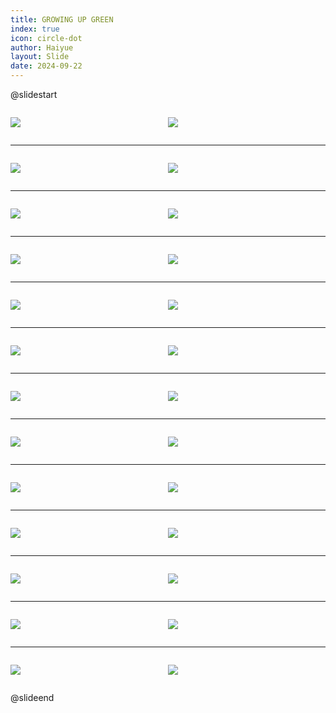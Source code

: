 ```yaml
---
title: GROWING UP GREEN
index: true
icon: circle-dot
author: Haiyue
layout: Slide
date: 2024-09-22
---
```

 
@slidestart

<div style="display:flex">
<div style="flex:1">

![](https://raw.githubusercontent.com/yclord/reading/refs/heads/master/english/Level-U/GROWING%20UP%20GREEN/001.webp)
</div>
<div style="flex:1">

![](https://raw.githubusercontent.com/yclord/reading/refs/heads/master/english/Level-U/GROWING%20UP%20GREEN/002.webp)
</div>
</div>

---

<div style="display:flex">
<div style="flex:1">

![](https://raw.githubusercontent.com/yclord/reading/refs/heads/master/english/Level-U/GROWING%20UP%20GREEN/003.webp)
</div>
<div style="flex:1">

![](https://raw.githubusercontent.com/yclord/reading/refs/heads/master/english/Level-U/GROWING%20UP%20GREEN/004.webp)
</div>
</div>

---

<div style="display:flex">
<div style="flex:1">

![](https://raw.githubusercontent.com/yclord/reading/refs/heads/master/english/Level-U/GROWING%20UP%20GREEN/005.webp)
</div>
<div style="flex:1">

![](https://raw.githubusercontent.com/yclord/reading/refs/heads/master/english/Level-U/GROWING%20UP%20GREEN/006.webp)
</div>
</div>

---

<div style="display:flex">
<div style="flex:1">

![](https://raw.githubusercontent.com/yclord/reading/refs/heads/master/english/Level-U/GROWING%20UP%20GREEN/007.webp)
</div>
<div style="flex:1">

![](https://raw.githubusercontent.com/yclord/reading/refs/heads/master/english/Level-U/GROWING%20UP%20GREEN/008.webp)
</div>
</div>

---

<div style="display:flex">
<div style="flex:1">

![](https://raw.githubusercontent.com/yclord/reading/refs/heads/master/english/Level-U/GROWING%20UP%20GREEN/009.webp)
</div>
<div style="flex:1">

![](https://raw.githubusercontent.com/yclord/reading/refs/heads/master/english/Level-U/GROWING%20UP%20GREEN/010.webp)
</div>
</div>

---

<div style="display:flex">
<div style="flex:1">

![](https://raw.githubusercontent.com/yclord/reading/refs/heads/master/english/Level-U/GROWING%20UP%20GREEN/011.webp)
</div>
<div style="flex:1">

![](https://raw.githubusercontent.com/yclord/reading/refs/heads/master/english/Level-U/GROWING%20UP%20GREEN/012.webp)
</div>
</div>

---

<div style="display:flex">
<div style="flex:1">

![](https://raw.githubusercontent.com/yclord/reading/refs/heads/master/english/Level-U/GROWING%20UP%20GREEN/013.webp)
</div>
<div style="flex:1">

![](https://raw.githubusercontent.com/yclord/reading/refs/heads/master/english/Level-U/GROWING%20UP%20GREEN/014.webp)
</div>
</div>

---

<div style="display:flex">
<div style="flex:1">

![](https://raw.githubusercontent.com/yclord/reading/refs/heads/master/english/Level-U/GROWING%20UP%20GREEN/015.webp)
</div>
<div style="flex:1">

![](https://raw.githubusercontent.com/yclord/reading/refs/heads/master/english/Level-U/GROWING%20UP%20GREEN/016.webp)
</div>
</div>

---

<div style="display:flex">
<div style="flex:1">

![](https://raw.githubusercontent.com/yclord/reading/refs/heads/master/english/Level-U/GROWING%20UP%20GREEN/017.webp)
</div>
<div style="flex:1">

![](https://raw.githubusercontent.com/yclord/reading/refs/heads/master/english/Level-U/GROWING%20UP%20GREEN/018.webp)
</div>
</div>

---

<div style="display:flex">
<div style="flex:1">

![](https://raw.githubusercontent.com/yclord/reading/refs/heads/master/english/Level-U/GROWING%20UP%20GREEN/019.webp)
</div>
<div style="flex:1">

![](https://raw.githubusercontent.com/yclord/reading/refs/heads/master/english/Level-U/GROWING%20UP%20GREEN/020.webp)
</div>
</div>

---

<div style="display:flex">
<div style="flex:1">

![](https://raw.githubusercontent.com/yclord/reading/refs/heads/master/english/Level-U/GROWING%20UP%20GREEN/021.webp)
</div>
<div style="flex:1">

![](https://raw.githubusercontent.com/yclord/reading/refs/heads/master/english/Level-U/GROWING%20UP%20GREEN/022.webp)
</div>
</div>

---

<div style="display:flex">
<div style="flex:1">

![](https://raw.githubusercontent.com/yclord/reading/refs/heads/master/english/Level-U/GROWING%20UP%20GREEN/023.webp)
</div>
<div style="flex:1">

![](https://raw.githubusercontent.com/yclord/reading/refs/heads/master/english/Level-U/GROWING%20UP%20GREEN/024.webp)
</div>
</div>

---

<div style="display:flex">
<div style="flex:1">

![](https://raw.githubusercontent.com/yclord/reading/refs/heads/master/english/Level-U/GROWING%20UP%20GREEN/025.webp)
</div>
<div style="flex:1">

![](https://raw.githubusercontent.com/yclord/reading/refs/heads/master/english/Level-U/GROWING%20UP%20GREEN/026.webp)
</div>
</div>

@slideend